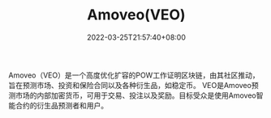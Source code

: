 ﻿---
weight: 
title: "Amoveo(VEO)"
description: "Amoveo（VEO）是一个高度优化扩容的POW工作证明区块链，由其社区推动，旨在预测市场、投资和保险合同以及各种衍生品，如稳定币"
date: 2022-03-25T21:57:40+08:00
lastmod: 2022-03-25T16:45:40+08:00
draft: false
authors: ["Metabd"]
featuredImage: "amoveoveo.webp"
link: ""
tags: ["数字代币","Amoveo(VEO)"]
categories: ["navigation"]
navigation: ["数字代币"]
lightgallery: true
toc: true
pinned: false
recommend: false
recommend1: false
---
Amoveo（VEO）是一个高度优化扩容的POW工作证明区块链，由其社区推动，旨在预测市场、投资和保险合同以及各种衍生品，如稳定币。 VEO是Amoveo预测市场的内部加密货币，可用于交易、投注以及奖励。目标受众是使用Amoveo智能合约的衍生品预测者和用户。
